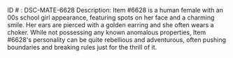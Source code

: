 ID # : DSC-MATE-6628
Description: Item #6628 is a human female with an 00s school girl appearance, featuring spots on her face and a charming smile. Her ears are pierced with a golden earring and she often wears a choker. While not possessing any known anomalous properties, Item #6628's personality can be quite rebellious and adventurous, often pushing boundaries and breaking rules just for the thrill of it.